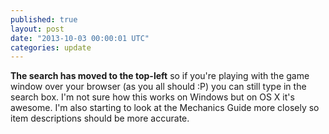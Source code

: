 ```yaml
---
published: true
layout: post
date: "2013-10-03 00:00:01 UTC"
categories: update
---
```


**The search has moved to the top-left** so if you're playing with the game window over your browser (as you all should :P) you can still type in the search box. I'm not sure how this works on Windows but on OS X it's awesome. I'm also starting to look at the Mechanics Guide more closely so item descriptions should be more accurate.